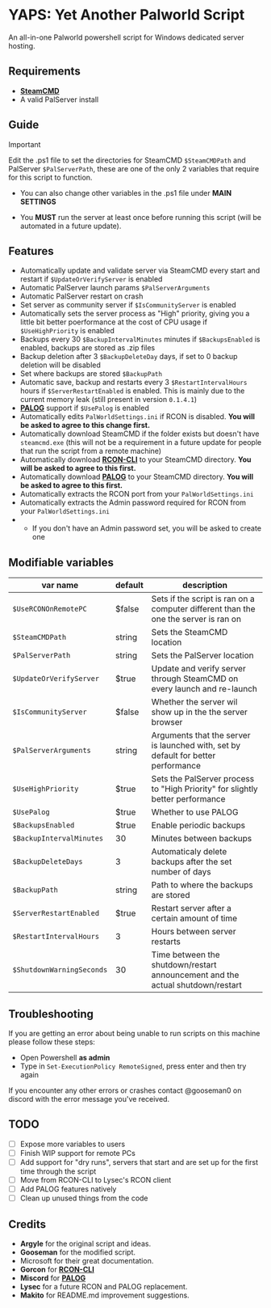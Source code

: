 # YAPS: Yet Another Palworld Script
An all-in-one Palworld powershell script for Windows dedicated server hosting.

## Requirements

- **[SteamCMD](https://developer.valvesoftware.com/wiki/SteamCMD#Downloading_SteamCMD)**
- A valid PalServer install

## Guide

> [!IMPORTANT]
> Edit the .ps1 file to set the directories for SteamCMD ```$SteamCMDPath``` and PalServer ```$PalServerPath```, these are one of the only 2 variables that require for this script to function.

- You can also change other variables in the .ps1 file under **MAIN SETTINGS**
 * You **MUST** run the server at least once before running this script (will be automated in a future update).

## Features

- Automatically update and validate server via SteamCMD every start and restart if ```$UpdateOrVerifyServer``` is enabled
- Automatic PalServer launch params ```$PalServerArguments``` 
- Automatic PalServer restart on crash
- Set server as community server if ```$IsCommunityServer``` is enabled
- Automatically sets the server process as "High" priority, giving you a little bit better poerformance at the cost of CPU usage if ```$UseHighPriority``` is enabled
- Backups every 30 ```$BackupIntervalMinutes``` minutes if ```$BackupsEnabled``` is enabled, backups are stored as .zip files
- Backup deletion after 3 ```$BackupDeleteDay``` days, if set to 0 backup deletion will be disabled
- Set where backups are stored ```$BackupPath```
- Automatic save, backup and restarts every 3 ```$RestartIntervalHours``` hours if ```$ServerRestartEnabled``` is enabled. This is mainly due to the current memory leak (still present in version ```0.1.4.1```)
- **[PALOG](https://github.com/miscord-dev/palog)** support if ```$UsePalog``` is enabled
- Automatically edits ```PalWorldSettings.ini``` if RCON is disabled. **You will be asked to agree to this change first.**
- Automatically download SteamCMD if the folder exists but doesn't have ```steamcmd.exe``` (this will not be a requirement in a future update for people that run the script from a remote machine)
- Automatically download **[RCON-CLI](https://github.com/gorcon/rcon-cli)** to your SteamCMD directory. **You will be asked to agree to this first.**
- Automatically download **[PALOG](https://github.com/miscord-dev/palog)** to your SteamCMD directory. **You will be asked to agree to this first.**
- Automatically extracts the RCON port from your ```PalWorldSettings.ini```
- Automatically extracts the Admin password required for RCON from your ```PalWorldSettings.ini```
- * If you don't have an Admin password set, you will be asked to create one

## Modifiable variables

|var name|default|description|
|----|---------|---------|
|```$UseRCONOnRemotePC```|\$false|Sets if the script is ran on a computer different than the one the server is ran on|
|```$SteamCMDPath```|string|Sets the SteamCMD location|
|```$PalServerPath```|string|Sets the PalServer location|
|```$UpdateOrVerifyServer```|\$true|Update and verify server through SteamCMD on every launch and re-launch|
|```$IsCommunityServer```|$false|Whether the server wil show up in the the server browser|
|```$PalServerArguments```|string|Arguments that the server is launched with, set by default for better performance|
|```$UseHighPriority```|$true|Sets the PalServer process to "High Priority" for slightly better performance|
|```$UsePalog```|$true|Whether to use PALOG|
|```$BackupsEnabled```|$true|Enable periodic backups|
|```$BackupIntervalMinutes```|30|Minutes between backups|
|```$BackupDeleteDays```|3|Automaticaly delete backups after the set number of days|
|```$BackupPath```|string|Path to where the backups are stored|
|```$ServerRestartEnabled```|$true|Restart server after a certain amount of time|
|```$RestartIntervalHours```|3|Hours between server restarts|
|```$ShutdownWarningSeconds```|30|Time between the shutdown/restart announcement and the actual shutdown/restart|

## Troubleshooting

If you are getting an error about being unable to run scripts on this machine please follow these steps:

- Open Powershell **as admin**  
- Type in ``` Set-ExecutionPolicy RemoteSigned ```, press enter and then try again

If you encounter any other errors or crashes contact @gooseman0 on discord with the error message you've received.

## TODO
- [ ] Expose more variables to users
- [ ] Finish WIP support for remote PCs
- [ ] Add support for "dry runs", servers that start and are set up for the first time through the script
- [ ] Move from RCON-CLI to Lysec's RCON client
- [ ] Add PALOG features natively
- [ ] Clean up unused things from the code

## Credits

- **Argyle** for the original script and ideas.
- **Gooseman** for the modified script.
- Microsoft for their great documentation.
- **Gorcon** for **[RCON-CLI](https://github.com/gorcon/rcon-cli)**
- **Miscord** for **[PALOG](https://github.com/miscord-dev/palog)**
- **Lysec** for a future RCON and PALOG replacement.
- **Makito** for README.md improvement suggestions.